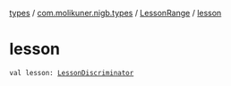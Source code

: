 [types](../../index.md) / [com.molikuner.nigb.types](../index.md) / [LessonRange](index.md) / [lesson](./lesson.md)

# lesson

`val lesson: `[`LessonDiscriminator`](../-lesson-discriminator/index.md)
